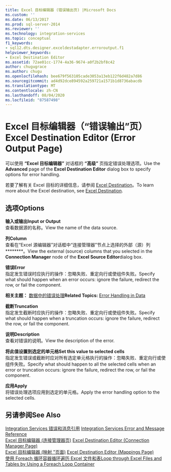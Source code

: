 ```yaml
---
title: Excel 目标编辑器 (错误输出页) |Microsoft Docs
ms.custom: ''
ms.date: 06/13/2017
ms.prod: sql-server-2014
ms.reviewer: ''
ms.technology: integration-services
ms.topic: conceptual
f1_keywords:
- sql12.dts.designer.exceldestadapter.erroroutput.f1
helpviewer_keywords:
- Excel Destination Editor
ms.assetid: 72ae01cc-1774-4a36-9674-a0f2b2bf8c42
author: chugugrace
ms.author: chugu
ms.openlocfilehash: bee679f563105cade3053a13eb122f6d482a7d86
ms.sourcegitcommit: ad4d92dce894592a259721a1571b1d8736abacdb
ms.translationtype: MT
ms.contentlocale: zh-CN
ms.lasthandoff: 08/04/2020
ms.locfileid: "87587498"
---
```

# <a name="excel-destination-editor-error-output-page"></a><span data-ttu-id="115ec-102">Excel 目标编辑器（“错误输出”页）</span><span class="sxs-lookup"><span data-stu-id="115ec-102">Excel Destination Editor (Error Output Page)</span></span>
  <span data-ttu-id="115ec-103">可以使用 **“Excel 目标编辑器”** 对话框的 **“高级”** 页指定错误处理选项。</span><span class="sxs-lookup"><span data-stu-id="115ec-103">Use the **Advanced** page of the **Excel Destination Editor** dialog box to specify options for error handling.</span></span>  
  
 <span data-ttu-id="115ec-104">若要了解有关 Excel 目标的详细信息，请参阅 [Excel Destination](data-flow/excel-destination.md)。</span><span class="sxs-lookup"><span data-stu-id="115ec-104">To learn more about the Excel destination, see [Excel Destination](data-flow/excel-destination.md).</span></span>  
  
## <a name="options"></a><span data-ttu-id="115ec-105">选项</span><span class="sxs-lookup"><span data-stu-id="115ec-105">Options</span></span>  
 <span data-ttu-id="115ec-106">**输入或输出**</span><span class="sxs-lookup"><span data-stu-id="115ec-106">**Input or Output**</span></span>  
 <span data-ttu-id="115ec-107">查看数据源的名称。</span><span class="sxs-lookup"><span data-stu-id="115ec-107">View the name of the data source.</span></span>  
  
 <span data-ttu-id="115ec-108">**列**</span><span class="sxs-lookup"><span data-stu-id="115ec-108">**Column**</span></span>  
 <span data-ttu-id="115ec-109">查看在“Excel 源编辑器”对话框中“连接管理器”节点上选择的外部（源）列\*\*\*\*\*\*\*\*。</span><span class="sxs-lookup"><span data-stu-id="115ec-109">View the external (source) columns that you selected in the **Connection Manager** node of the **Excel Source Editor**dialog box.</span></span>  
  
 <span data-ttu-id="115ec-110">**错误**</span><span class="sxs-lookup"><span data-stu-id="115ec-110">**Error**</span></span>  
 <span data-ttu-id="115ec-111">指定发生错误时应执行的操作：忽略失败、重定向行或使组件失败。</span><span class="sxs-lookup"><span data-stu-id="115ec-111">Specify what should happen when an error occurs: ignore the failure, redirect the row, or fail the component.</span></span>  
  
 <span data-ttu-id="115ec-112">**相关主题：** [数据中的错误处理](data-flow/error-handling-in-data.md)</span><span class="sxs-lookup"><span data-stu-id="115ec-112">**Related Topics:** [Error Handling in Data](data-flow/error-handling-in-data.md)</span></span>  
  
 <span data-ttu-id="115ec-113">**截断**</span><span class="sxs-lookup"><span data-stu-id="115ec-113">**Truncation**</span></span>  
 <span data-ttu-id="115ec-114">指定发生截断时应执行的操作：忽略失败、重定向行或使组件失败。</span><span class="sxs-lookup"><span data-stu-id="115ec-114">Specify what should happen when a truncation occurs: ignore the failure, redirect the row, or fail the component.</span></span>  
  
 <span data-ttu-id="115ec-115">**说明**</span><span class="sxs-lookup"><span data-stu-id="115ec-115">**Description**</span></span>  
 <span data-ttu-id="115ec-116">查看对错误的说明。</span><span class="sxs-lookup"><span data-stu-id="115ec-116">View the description of the error.</span></span>  
  
 <span data-ttu-id="115ec-117">**将此值设置到选定的单元格**</span><span class="sxs-lookup"><span data-stu-id="115ec-117">**Set this value to selected cells**</span></span>  
 <span data-ttu-id="115ec-118">指定发生错误或截断时应对所有选定单元格执行的操作：忽略失败、重定向行或使组件失败。</span><span class="sxs-lookup"><span data-stu-id="115ec-118">Specify what should happen to all the selected cells when an error or truncation occurs: ignore the failure, redirect the row, or fail the component.</span></span>  
  
 <span data-ttu-id="115ec-119">**应用**</span><span class="sxs-lookup"><span data-stu-id="115ec-119">**Apply**</span></span>  
 <span data-ttu-id="115ec-120">将错误处理选项应用到选定的单元格。</span><span class="sxs-lookup"><span data-stu-id="115ec-120">Apply the error handling option to the selected cells.</span></span>  
  
## <a name="see-also"></a><span data-ttu-id="115ec-121">另请参阅</span><span class="sxs-lookup"><span data-stu-id="115ec-121">See Also</span></span>  
 <span data-ttu-id="115ec-122">[Integration Services 错误和消息引用](../../2014/integration-services/integration-services-error-and-message-reference.md) </span><span class="sxs-lookup"><span data-stu-id="115ec-122">[Integration Services Error and Message Reference](../../2014/integration-services/integration-services-error-and-message-reference.md) </span></span>  
 <span data-ttu-id="115ec-123">[Excel 目标编辑器 &#40;连接管理器页&#41;](../../2014/integration-services/excel-destination-editor-connection-manager-page.md) </span><span class="sxs-lookup"><span data-stu-id="115ec-123">[Excel Destination Editor &#40;Connection Manager Page&#41;](../../2014/integration-services/excel-destination-editor-connection-manager-page.md) </span></span>  
 <span data-ttu-id="115ec-124">[Excel 目标编辑器 &#40;映射 "页面&#41;](../../2014/integration-services/excel-destination-editor-mappings-page.md) </span><span class="sxs-lookup"><span data-stu-id="115ec-124">[Excel Destination Editor &#40;Mappings Page&#41;](../../2014/integration-services/excel-destination-editor-mappings-page.md) </span></span>  
 [<span data-ttu-id="115ec-125">使用 Foreach 循环容器循环遍历 Excel 文件和表</span><span class="sxs-lookup"><span data-stu-id="115ec-125">Loop through Excel Files and Tables by Using a Foreach Loop Container</span></span>](control-flow/foreach-loop-container.md)  
  
  
